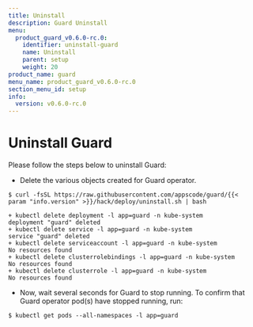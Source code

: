 ```yaml
---
title: Uninstall
description: Guard Uninstall
menu:
  product_guard_v0.6.0-rc.0:
    identifier: uninstall-guard
    name: Uninstall
    parent: setup
    weight: 20
product_name: guard
menu_name: product_guard_v0.6.0-rc.0
section_menu_id: setup
info:
  version: v0.6.0-rc.0
---
```


# Uninstall Guard
Please follow the steps below to uninstall Guard:

- Delete the various objects created for Guard operator.

```console
$ curl -fsSL https://raw.githubusercontent.com/appscode/guard/{{< param "info.version" >}}/hack/deploy/uninstall.sh | bash

+ kubectl delete deployment -l app=guard -n kube-system
deployment "guard" deleted
+ kubectl delete service -l app=guard -n kube-system
service "guard" deleted
+ kubectl delete serviceaccount -l app=guard -n kube-system
No resources found
+ kubectl delete clusterrolebindings -l app=guard -n kube-system
No resources found
+ kubectl delete clusterrole -l app=guard -n kube-system
No resources found
```

- Now, wait several seconds for Guard to stop running. To confirm that Guard operator pod(s) have stopped running, run:

```console
$ kubectl get pods --all-namespaces -l app=guard
```
